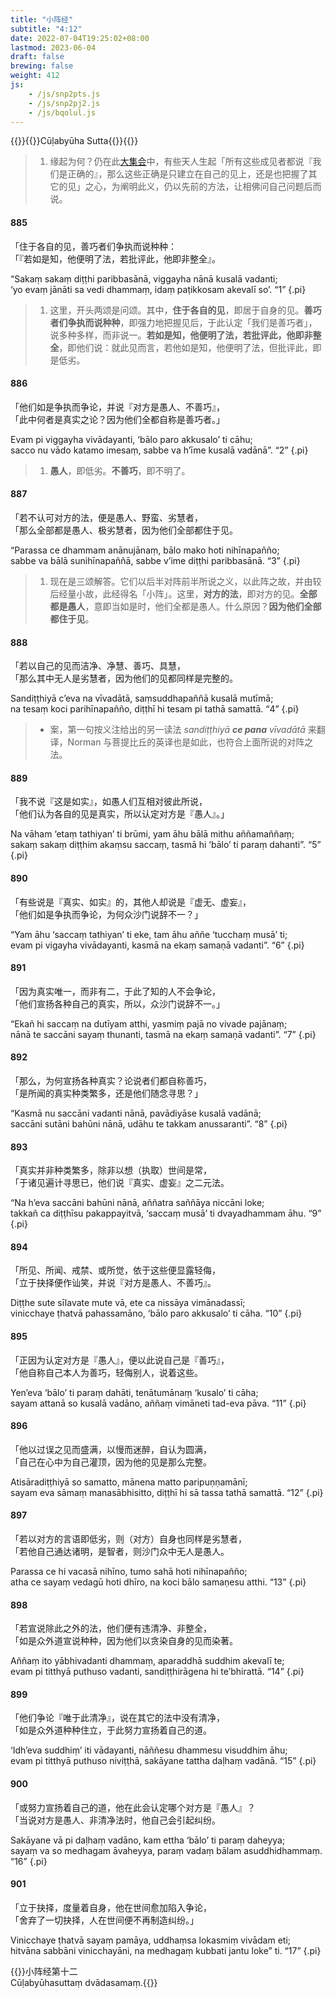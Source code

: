 ```yaml
---
title: "小阵经"
subtitle: "4:12"
date: 2022-07-04T19:25:02+08:00
lastmod: 2023-06-04
draft: false
brewing: false
weight: 412
js:
    - /js/snp2pts.js
    - /js/snp2pj2.js
    - /js/bqolul.js
---
```



{{<subtitle>}}{{<suttalink src="snp4.12">}}Cūḷabyūha Sutta{{</suttalink>}}{{</subtitle>}}

> 1. 缘起为何？仍在此[大集会](../213/)中，有些天人生起「所有这些成见者都说『我们是正确的』，那么这些正确是只建立在自己的见上，还是也把握了其它的见」之心，为阐明此义，仍以先前的方法，让相佛问自己问题后而说。

#### 885

「住于各自的见，善巧者们争执而说种种：  
「『若如是知，他便明了法，若批评此，他即非整全』。

“Sakaṃ sakaṃ diṭṭhi paribbasānā, viggayha nānā kusalā vadanti;  
‘yo evaṃ jānāti sa vedi dhammaṃ, idaṃ paṭikkosam akevalī so’. <q>1</q>
{.pi}

> 1. 这里，开头两颂是问颂。其中，**住于各自的见**，即居于自身的见。**善巧者们争执而说种种**，即强力地把握见后，于此认定「我们是善巧者」，说多种多样，而非说一。**若如是知，他便明了法，若批评此，他即非整全**，即他们说：就此见而言，若他如是知，他便明了法，但批评此，即是低劣。

#### 886

「他们如是争执而争论，并说『对方是愚人、不善巧』，  
「此中何者是真实之论？因为他们全都自称是善巧者。」

Evam pi viggayha vivādayanti, ‘bālo paro akkusalo’ ti cāhu;  
sacco nu vādo katamo imesaṃ, sabbe va h’īme kusalā vadānā”. <q>2</q>
{.pi}

> 1. **愚人**，即低劣。**不善巧**，即不明了。

#### 887

「若不认可对方的法，便是愚人、野蛮、劣慧者，  
「那么全部都是愚人、极劣慧者，因为他们全部都住于见。

“Parassa ce dhammam anānujānaṃ, bālo mako hoti nihīnapañño;  
sabbe va bālā sunihīnapaññā, sabbe v’ime diṭṭhi paribbasānā. <q>3</q>
{.pi}

> 1. 现在是三颂解答。它们以后半对阵前半所说之义，以此阵之故，并由较后经量小故，此经得名「小阵」。这里，**对方的法**，即对方的见。**全部都是愚人**，意即当如是时，他们全都是愚人。什么原因？**因为他们全部都住于见**。

#### 888

「若以自己的见而洁净、净慧、善巧、具慧，  
「那么其中无人是劣慧者，因为他们的见都同样是完整的。

Sandiṭṭhiyā c’eva na vīvadātā, saṃsuddhapaññā kusalā mutīmā;  
na tesaṃ koci parihīnapañño, diṭṭhī hi tesam pi tathā samattā. <q>4</q>
{.pi}

> - 案，第一句按义注给出的另一读法 *sandiṭṭhiyā **ce pana** vīvadātā* 来翻译，Norman 与菩提比丘的英译也是如此，也符合上面所说的对阵之法。

#### 889

「我不说『这是如实』，如愚人们互相对彼此所说，  
「他们认为各自的见是真实，所以认定对方是『愚人』。」

Na vāham ‘etaṃ tathiyan’ ti brūmi, yam āhu bālā mithu aññamaññaṃ;  
sakaṃ sakaṃ diṭṭhim akaṃsu saccaṃ, tasmā hi ‘bālo’ ti paraṃ dahanti”. <q>5</q>
{.pi}

#### 890

「有些说是『真实、如实』的，其他人却说是『虚无、虚妄』，  
「他们如是争执而争论，为何众沙门说辞不一？」

“Yam āhu ‘saccaṃ tathiyan’ ti eke, tam āhu aññe ‘tucchaṃ musā’ ti;  
evam pi vigayha vivādayanti, kasmā na ekaṃ samaṇā vadanti”. <q>6</q>
{.pi}

#### 891

「因为真实唯一，而非有二，于此了知的人不会争论，  
「他们宣扬各种自己的真实，所以，众沙门说辞不一。」

“Ekañ hi saccaṃ na dutīyam atthi, yasmiṃ pajā no vivade pajānaṃ;  
nānā te saccāni sayaṃ thunanti, tasmā na ekaṃ samaṇā vadanti”. <q>7</q>
{.pi}

#### 892

「那么，为何宣扬各种真实？论说者们都自称善巧，  
「是所闻的真实种类繁多，还是他们随念寻思？」

“Kasmā nu saccāni vadanti nānā, pavādiyāse kusalā vadānā;  
saccāni sutāni bahūni nānā, udāhu te takkam anussaranti”. <q>8</q>
{.pi}

#### 893

「真实并非种类繁多，除非以想（执取）世间是常，  
「于诸见遍计寻思已，他们说『真实、虚妄』之二元法。

“Na h’eva saccāni bahūni nānā, aññatra saññāya niccāni loke;  
takkañ ca diṭṭhīsu pakappayitvā, ‘saccaṃ musā’ ti dvayadhammam āhu. <q>9</q>
{.pi}

#### 894

「所见、所闻、戒禁、或所觉，依于这些便显露轻侮，  
「立于抉择便作讪笑，并说『对方是愚人、不善巧』。

Diṭṭhe sute sīlavate mute vā, ete ca nissāya vimānadassī;  
vinicchaye ṭhatvā pahassamāno, ‘bālo paro akkusalo’ ti cāha. <q>10</q>
{.pi}

#### 895

「正因为认定对方是『愚人』，便以此说自己是『善巧』，  
「他自称自己本人为善巧，轻侮别人，说着这些。

Yen’eva ‘bālo’ ti paraṃ dahāti, tenātumānaṃ ‘kusalo’ ti cāha;  
sayam attanā so kusalā vadāno, aññaṃ vimāneti tad-eva pāva. <q>11</q>
{.pi}

#### 896

「他以过误之见而盛满，以慢而迷醉，自认为圆满，  
「自己在心中为自己灌顶，因为他的见是那么完整。

Atisāradiṭṭhiyā so samatto, mānena matto paripuṇṇamānī;  
sayam eva sāmaṃ manasābhisitto, diṭṭhī hi sā tassa tathā samattā. <q>12</q>
{.pi}

#### 897

「若以对方的言语即低劣，则（对方）自身也同样是劣慧者，  
「若他自己通达诸明，是智者，则沙门众中无人是愚人。

Parassa ce hi vacasā nihīno, tumo sahā hoti nihīnapañño;  
atha ce sayaṃ vedagū hoti dhīro, na koci bālo samaṇesu atthi. <q>13</q>
{.pi}

#### 898

「若宣说除此之外的法，他们便有违清净、非整全，  
「如是众外道宣说种种，因为他们以贪染自身的见而染著。

Aññaṃ ito yābhivadanti dhammaṃ, aparaddhā suddhim akevalī te;  
evam pi titthyā puthuso vadanti, sandiṭṭhirāgena hi te’bhirattā. <q>14</q>
{.pi}

#### 899

「他们争论『唯于此清净』，说在其它的法中没有清净，  
「如是众外道种种住立，于此努力宣扬着自己的道。

‘Idh’eva suddhiṃ’ iti vādayanti, nāññesu dhammesu visuddhim āhu;  
evam pi titthyā puthuso niviṭṭhā, sakāyane tattha daḷhaṃ vadānā. <q>15</q>
{.pi}

#### 900

「或努力宣扬着自己的道，他在此会认定哪个对方是『愚人』？  
「当说对方是愚人、非清净法时，他自己会引起纠纷。

Sakāyane vā pi daḷhaṃ vadāno, kam ettha ‘bālo’ ti paraṃ daheyya;  
sayaṃ va so medhagam āvaheyya, paraṃ vadaṃ bālam asuddhidhammaṃ. <q>16</q>
{.pi}

#### 901

「立于抉择，度量着自身，他在世间愈加陷入争论，  
「舍弃了一切抉择，人在世间便不再制造纠纷。」

Vinicchaye ṭhatvā sayaṃ pamāya, uddhaṃsa lokasmiṃ vivādam eti;  
hitvāna sabbāni vinicchayāni, na medhagaṃ kubbati jantu loke” ti. <q>17</q>
{.pi}

{{<eof>}}小阵经第十二<br>Cūḷabyūhasuttaṃ dvādasamaṃ.{{</eof>}}
